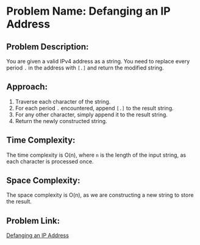 # Problem Name: Defanging an IP Address

## Problem Description:
You are given a valid IPv4 address as a string. You need to replace every period `.` in the address with `[.]` and return the modified string.

## Approach:
1. Traverse each character of the string.
2. For each period `.` encountered, append `[.]` to the result string.
3. For any other character, simply append it to the result string.
4. Return the newly constructed string.

## Time Complexity:
The time complexity is O(n), where `n` is the length of the input string, as each character is processed once.

## Space Complexity:
The space complexity is O(n), as we are constructing a new string to store the result.

## Problem Link:
[Defanging an IP Address](https://leetcode.com/problems/defanging-an-ip-address/)
